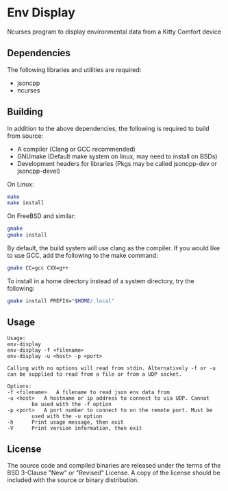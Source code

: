 # Env Display

Ncurses program to display environmental data from a Kitty Comfort
device

## Dependencies

The following libraries and utilities are required:

- jsoncpp
- ncurses

## Building

In addition to the above dependencies, the following is required to
build from source:

- A compiler (Clang or GCC recommended)
- GNUmake (Default make system on linux, may need to install on BSDs)
- Development headers for libraries (Pkgs may be called jsoncpp-dev or
  jsoncpp-devel)

On Linux:

~~~~ bash
make
make install
~~~~

On FreeBSD and similar:

~~~~ bash
gmake
gmake install
~~~~

By default, the build system will use clang as the compiler. If you
would like to use GCC, add the following to the make command:

~~~~ bash
gmake CC=gcc CXX=g++
~~~~

To install in a home directory instead of a system directory, try the
following:

~~~~ bash
gmake install PREFIX="$HOME/.local"
~~~~

## Usage

~~~~
Usage:
env-display
env-display -f <filename>
env-display -u <host> -p <port>

Calling with no options will read from stdin. Alternatively -f or -u
can be supplied to read from a file or from a UDP socket.

Options:
-f <filename>	A filename to read json env data from
-u <host>	A hostname or ip address to connect to via UDP. Cannot
		be used with the -f option
-p <port>	A port number to connect to on the remote port. Must be
		used with the -u option
-h		Print usage message, then exit
-V		Print version information, then exit
~~~~

## License

The source code and compiled binaries are released under the terms of
the BSD 3-Clause "New" or "Revised" License. A copy of the license
should be included with the source or binary distribution.
